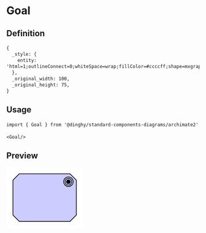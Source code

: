 # Goal

## Definition

```
{
  _style: { 
    entity: 'html=1;outlineConnect=0;whiteSpace=wrap;fillColor=#ccccff;shape=mxgraph.archimate.motiv;motivType=goal',
  },
  _original_width: 100,
  _original_height: 75,
}
```

## Usage

```
import { Goal } from '@dinghy/standard-components-diagrams/archimate2'

<Goal/>
```

## Preview

<img src="./goal.png" width="200"/>
